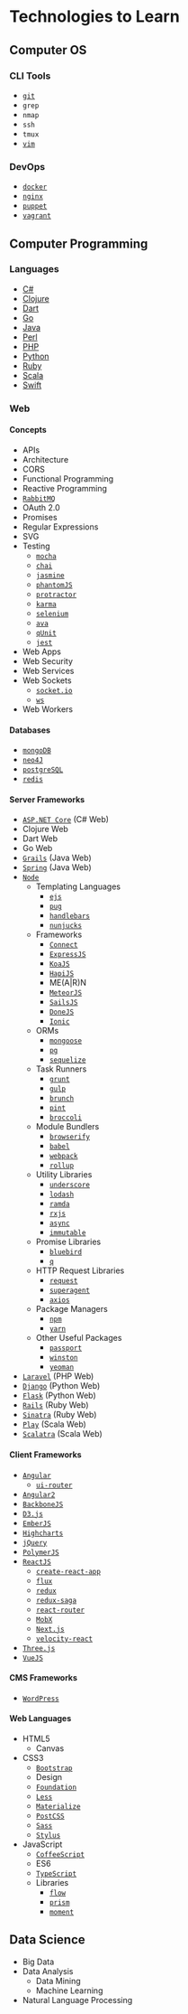 # Technologies to Learn

## Computer OS

### CLI Tools

* [`git`](https://git-scm.com/)
* `grep`
* `nmap`
* `ssh`
* `tmux`
* [`vim`](https://vim.sourceforge.io/)

### DevOps

* [`docker`](https://www.docker.com/)
* [`nginx`](https://www.nginx.com/)
* [`puppet`](https://puppet.com/)
* [`vagrant`](https://www.vagrantup.com/)

## Computer Programming

### Languages

* [C#](https://docs.microsoft.com/en-us/dotnet/articles/csharp/)
* [Clojure](https://clojure.org/)
* [Dart](https://www.dartlang.org/)
* [Go](https://golang.org/)
* [Java](http://www.oracle.com/technetwork/java/index.html)
* [Perl](https://www.perl.org/)
* [PHP](http://php.net/)
* [Python](https://www.python.org/)
* [Ruby](https://www.ruby-lang.org/en/)
* [Scala](https://www.scala-lang.org/)
* [Swift](https://swift.org/)

### Web

#### Concepts

* APIs
* Architecture
* CORS
* Functional Programming
* Reactive Programming
* [`RabbitMQ`](https://www.rabbitmq.com/)
* OAuth 2.0
* Promises
* Regular Expressions
* SVG
* Testing
    * [`mocha`](https://mochajs.org/)
    * [`chai`](http://chaijs.com/)
    * [`jasmine`](https://jasmine.github.io/)
    * [`phantomJS`](http://phantomjs.org/)
    * [`protractor`](http://www.protractortest.org/#/)
    * [`karma`](https://karma-runner.github.io/1.0/index.html)
    * [`selenium`](http://www.seleniumhq.org/)
    * [`ava`](https://github.com/avajs/ava)
    * [`qUnit`](https://qunitjs.com/)
    * [`jest`](https://facebook.github.io/jest/)
* Web Apps
* Web Security
* Web Services
* Web Sockets
    * [`socket.io`](https://socket.io/)
    * [`ws`](https://github.com/websockets/ws)
* Web Workers

#### Databases

* [`mongoDB`](https://www.mongodb.com/)
* [`neo4J`](https://neo4j.com/)
* [`postgreSQL`](https://www.postgresql.org/)
* [`redis`](https://redis.io/)

#### Server Frameworks

* [`ASP.NET Core`](https://docs.microsoft.com/en-us/dotnet/articles/core/) (C# Web)
* Clojure Web
* Dart Web
* Go Web
* [`Grails`](https://grails.org/) (Java Web)
* [`Spring`](https://spring.io/) (Java Web)
* [`Node`](https://nodejs.org/en/)
    * Templating Languages
        * [`ejs`](http://www.embeddedjs.com/)
        * [`pug`](https://pugjs.org/api/getting-started.html)
        * [`handlebars`](http://handlebarsjs.com/)
        * [`nunjucks`](https://mozilla.github.io/nunjucks/)
    * Frameworks
        * [`Connect`](https://github.com/senchalabs/connect)
        * [`ExpressJS`](http://expressjs.com/)
        * [`KoaJS`](http://koajs.com/)
        * [`HapiJS`](https://hapijs.com/)
        * ME(A|R)N
        * [`MeteorJS`](https://www.meteor.com/)
        * [`SailsJS`](http://sailsjs.com/)
        * [`DoneJS`](https://donejs.com/)
        * [`Ionic`](https://ionicframework.com/)
    * ORMs
        * [`mongoose`](http://mongoosejs.com/)
        * [`pg`](https://github.com/brianc/node-postgres)
        * [`sequelize`](http://docs.sequelizejs.com/en/v3/)
    * Task Runners
        * [`grunt`](https://gruntjs.com/)
        * [`gulp`](http://gulpjs.com/)
        * [`brunch`](http://brunch.io/)
        * [`pint`](http://www.pintjs.com/)
        * [`broccoli`](http://broccolijs.com/)
    * Module Bundlers
        * [`browserify`](http://browserify.org/)
        * [`babel`](https://babeljs.io/)
        * [`webpack`](https://webpack.github.io/)
        * [`rollup`](http://rollupjs.org/)
    * Utility Libraries
        * [`underscore`](http://underscorejs.org/)
        * [`lodash`](https://lodash.com/)
        * [`ramda`](http://ramdajs.com/)
        * [`rxjs`](http://reactivex.io/)
        * [`async`](http://caolan.github.io/async/)
        * [`immutable`](https://facebook.github.io/immutable-js/)
    * Promise Libraries
        * [`bluebird`](http://bluebirdjs.com/docs/getting-started.html)
        * [`q`](http://documentup.com/kriskowal/q/)
    * HTTP Request Libraries
        * [`request`](https://github.com/request/request)
        * [`superagent`](http://visionmedia.github.io/superagent/)
        * [`axios`](https://github.com/mzabriskie/axios)
    * Package Managers
        * [`npm`](https://www.npmjs.com/)
        * [`yarn`](https://yarnpkg.com/en/)
    * Other Useful Packages
        * [`passport`](http://passportjs.org/)
        * [`winston`](https://github.com/winstonjs/winston)
        * [`yeoman`](http://yeoman.io/)
* [`Laravel`](https://laravel.com/) (PHP Web)
* [`Django`](https://www.djangoproject.com/) (Python Web)
* [`Flask`](http://flask.pocoo.org/docs/0.12/) (Python Web)
* [`Rails`](http://rubyonrails.org/) (Ruby Web)
* [`Sinatra`](http://www.sinatrarb.com/) (Ruby Web)
* [`Play`](https://www.playframework.com/) (Scala Web)
* [`Scalatra`](http://www.scalatra.org/) (Scala Web)

#### Client Frameworks

* [`Angular`](https://angularjs.org/)
    * [`ui-router`](https://ui-router.github.io/)
* [`Angular2`](https://angular.io/)
* [`BackboneJS`](http://backbonejs.org/)
* [`D3.js`](https://d3js.org/)
* [`EmberJS`](http://emberjs.com/)
* [`Highcharts`](http://www.highcharts.com/)
* [`jQuery`](https://jquery.com/)
* [`PolymerJS`](https://www.polymer-project.org/)
* [`ReactJS`](https://facebook.github.io/react/)
    * [`create-react-app`](https://github.com/facebookincubator/create-react-app)
    * [`flux`](https://facebook.github.io/flux/)
    * [`redux`](http://redux.js.org/)
    * [`redux-saga`](https://redux-saga.github.io/redux-saga/)
    * [`react-router`](https://reacttraining.com/react-router/web/guides/quick-start)
    * [`MobX`](https://mobx.js.org/)
    * [`Next.js`](https://zeit.co/blog/next)
    * [`velocity-react`](https://github.com/twitter-fabric/velocity-react)
* [`Three.js`](https://threejs.org/)
* [`VueJS`](https://vuejs.org/)

#### CMS Frameworks

* [`WordPress`](https://wordpress.org/)

#### Web Languages

* HTML5
    * Canvas
* CSS3
    * [`Bootstrap`](http://getbootstrap.com/)
    * Design
    * [`Foundation`](http://foundation.zurb.com/)
    * [`Less`](http://lesscss.org/)
    * [`Materialize`](http://materializecss.com/)
    * [`PostCSS`](http://postcss.org/)
    * [`Sass`](http://sass-lang.com/)
    * [`Stylus`](http://stylus-lang.com/)
* JavaScript
    * [`CoffeeScript`](http://coffeescript.org/)
    * ES6
    * [`TypeScript`](https://www.typescriptlang.org/)
    * Libraries
        * [`flow`](https://flowtype.org/)
        * [`prism`](http://prismjs.com/)
        * [`moment`](https://momentjs.com/)

## Data Science

* Big Data
* Data Analysis
    * Data Mining
    * Machine Learning
* Natural Language Processing
